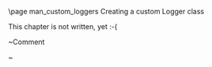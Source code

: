 ﻿\page man_custom_loggers Creating a custom Logger class 


This chapter is not written, yet  :-(

\~Comment

\~